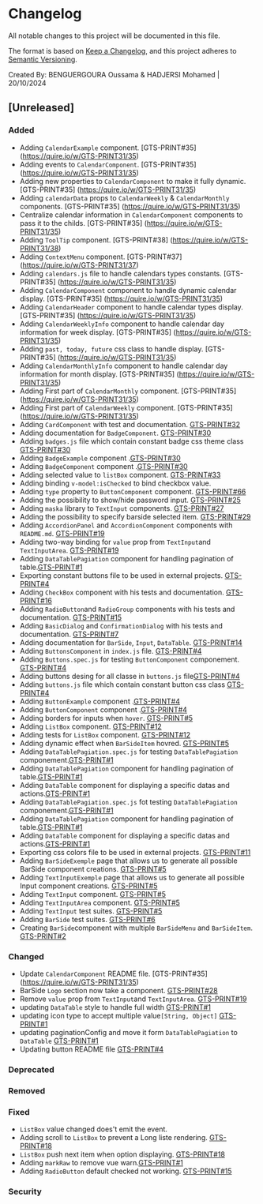 # Changelog

All notable changes to this project will be documented in this file.

The format is based on [Keep a Changelog](https://keepachangelog.com/en/1.0.0/),
and this project adheres to [Semantic Versioning](https://semver.org/spec/v2.0.0.html).

Created By: BENGUERGOURA Oussama & HADJERSI Mohamed | 20/10/2024


## [Unreleased] 

### Added

* Adding `CalendarExample` component. [GTS-PRINT#35] (https://quire.io/w/GTS-PRINT31/35)
* Adding events to `CalendarComponent`. [GTS-PRINT#35] (https://quire.io/w/GTS-PRINT31/35)
* Adding new properties to `CalendarComponent` to make it fully dynamic. [GTS-PRINT#35] (https://quire.io/w/GTS-PRINT31/35)
* Adding `calendarData` props to `CalendarWeekly` & `CalendarMonthly` components. [GTS-PRINT#35] (https://quire.io/w/GTS-PRINT31/35)
* Centralize calendar information in `CalendarComponent` components to pass it to the childs. [GTS-PRINT#35] (https://quire.io/w/GTS-PRINT31/35)
* Adding `ToolTip` component. [GTS-PRINT#38] (https://quire.io/w/GTS-PRINT31/38)
* Adding `ContextMenu` component. [GTS-PRINT#37] (https://quire.io/w/GTS-PRINT31/37)
* Adding `calendars.js` file to handle calendars types constants. [GTS-PRINT#35] (https://quire.io/w/GTS-PRINT31/35)
* Adding `CalendarComponent` component to handle dynamic calendar display. [GTS-PRINT#35] (https://quire.io/w/GTS-PRINT31/35)
* Adding `CalendarHeader` component to handle calendar types display. [GTS-PRINT#35] (https://quire.io/w/GTS-PRINT31/35)
* Adding `CalendarWeeklyInfo` component to handle calendar day information for week display. [GTS-PRINT#35] (https://quire.io/w/GTS-PRINT31/35)
* Adding `past, today, future` css class to handle display. [GTS-PRINT#35] (https://quire.io/w/GTS-PRINT31/35)
* Adding `CalendarMonthlyInfo` component to handle calendar day information for month display. [GTS-PRINT#35] (https://quire.io/w/GTS-PRINT31/35)
* Adding First part of `CalendarMonthly` component. [GTS-PRINT#35] (https://quire.io/w/GTS-PRINT31/35)
* Adding First part of `CalendarWeekly` component. [GTS-PRINT#35] (https://quire.io/w/GTS-PRINT31/35)
* Adding `CardComponent` with test and documentation. [GTS-PRINT#32](https://quire.io/w/GTS-PRINT31/32)
* Adding documentation for `BadgeComponent`. [GTS-PRINT#30](https://quire.io/w/GTS-PRINT31/30)
* Adding `badges.js` file which contain constant badge css theme class [GTS-PRINT#30](https://quire.io/w/GTS-PRINT31/30)
* Adding `BadgeExample` component .[GTS-PRINT#30](https://quire.io/w/GTS-PRINT31/30)
* Adding `BadgeComponent` component .[GTS-PRINT#30](https://quire.io/w/GTS-PRINT31/30)
* Adding selected value to `listBox` component. [GTS-PRINT#33](https://quire.io/w/GTS-PRINT31/33)  
* Adding binding `v-model:isChecked` to bind checkbox value.
* Adding `type` property to `ButtonComponent` component. [GTS-PRINT#66](https://quire.io/w/GTS_Golden_Technology_Solutions/66)
* Adding the possibility to show/hide password input. [GTS-PRINT#25](https://quire.io/w/GTS-PRINT31/25)  
* Adding `maska` library to `TextInput` components. [GTS-PRINT#27](https://quire.io/w/GTS-PRINT31/27) 
* Adding the possibility to specify barside selected item. [GTS-PRINT#29](https://quire.io/w/GTS-PRINT31/29) 
* Adding `AccordionPanel` and `AccordionComponent` components with `README.md`. [GTS-PRINT#19](https://quire.io/w/GTS-PRINT31/19) 
* Adding two-way binding for `value` prop from `TextInput`and `TextInputArea`. [GTS-PRINT#19](https://quire.io/w/GTS-PRINT31/19)
* Adding `DataTablePagiation` component for handling pagination of table.[GTS-PRINT#1](https://quire.io/w/GTS-PRINT31/1)
* Exporting constant buttons file to be used in external projects. [GTS-PRINT#4](https://quire.io/w/GTS-PRINT31/4)
* Adding `CheckBox` component with his tests and documentation. [GTS-PRINT#16](https://quire.io/w/GTS-PRINT31/16)
* Adding `RadioButton`and `RadioGroup` components with his tests and documentation. [GTS-PRINT#15](https://quire.io/w/GTS-PRINT31/15)
* Adding `BasicDialog` and `ConfirmationDialog` with his tests and documentation. [GTS-PRINT#7](https://quire.io/w/GTS-PRINT31/7)
* Adding documentation for `BarSide`, `Input`, `DataTable`. [GTS-PRINT#14](https://quire.io/w/GTS-PRINT31/14)
* Adding `ButtonsComponent` in `index.js` file. [GTS-PRINT#4](https://quire.io/w/GTS-PRINT31/4)
* Adding `Buttons.spec.js` for testing `ButtonComponent` componement. [GTS-PRINT#4](https://quire.io/w/GTS-PRINT31/4)
* Adding buttons desing for all classe in `buttons.js` file[GTS-PRINT#4](https://quire.io/w/GTS-PRINT31/4)
* Adding `buttons.js` file which contain constant button css class [GTS-PRINT#4](https://quire.io/w/GTS-PRINT31/4)
* Adding `ButtonExample` component .[GTS-PRINT#4](https://quire.io/w/GTS-PRINT31/4)
* Adding `ButtonComponent` component .[GTS-PRINT#4](https://quire.io/w/GTS-PRINT31/4)
* Adding borders for inputs when `hover`. [GTS-PRINT#5](https://quire.io/w/GTS-PRINT31/5)
* Adding `ListBox` component. [GTS-PRINT#12](https://quire.io/w/GTS-PRINT31/12)
* Adding tests for `ListBox` component. [GTS-PRINT#12](https://quire.io/w/GTS-PRINT31/12)
* Adding dynamic effect when `BarSideItem` hovred. [GTS-PRINT#5](https://quire.io/w/GTS-PRINT31/5)
* Adding `DataTablePagiation.spec.js` for testing `DataTablePagiation` componement.[GTS-PRINT#1](https://quire.io/w/GTS-PRINT31/1)
* Adding `DataTablePagiation` component for handling pagination of table.[GTS-PRINT#1](https://quire.io/w/GTS-PRINT31/1)
* Adding `DataTable` component for displaying a specific datas and actions.[GTS-PRINT#1](https://quire.io/w/GTS-PRINT31/1)
* Adding `DataTablePagiation.spec.js` fot testing `DataTablePagiation` componement.[GTS-PRINT#1](https://quire.io/w/GTS-PRINT31/1)
* Adding `DataTablePagiation` component for handling pagination of table.[GTS-PRINT#1](https://quire.io/w/GTS-PRINT31/1)
* Adding `DataTable` component for displaying a specific datas and actions.[GTS-PRINT#1](https://quire.io/w/GTS-PRINT31/1)
* Exporting css colors file to be used in external projects. [GTS-PRINT#11](https://quire.io/w/GTS-PRINT31/11)
* Adding `BarSideExemple` page that allows us to generate all possible BarSide component creations. [GTS-PRINT#5](https://quire.io/w/GTS-PRINT31/5)
* Adding `TextInputExemple` page that allows us to generate all possible Input component creations. [GTS-PRINT#5](https://quire.io/w/GTS-PRINT31/5)
* Adding `TextInput` component. [GTS-PRINT#5](https://quire.io/w/GTS-PRINT31/5)
* Adding `TextInputArea` component. [GTS-PRINT#5](https://quire.io/w/GTS-PRINT31/5)
* Adding `TextInput` test suites. [GTS-PRINT#5](https://quire.io/w/GTS-PRINT31/5)
* Adding `BarSide` test suites. [GTS-PRINT#6](https://quire.io/w/GTS-PRINT31/6)
* Creating `BarSide`component with multiple `BarSideMenu` and `BarSideItem`. [GTS-PRINT#2](https://quire.io/w/GTS-PRINT31/2)

### Changed

* Update `CalendarComponent` README file. [GTS-PRINT#35] (https://quire.io/w/GTS-PRINT31/35)
* BarSide `Logo` section now take a component. [GTS-PRINT#28](https://quire.io/w/GTS-PRINT31/28)
* Remove `value` prop from `TextInput`and `TextInputArea`. [GTS-PRINT#19](https://quire.io/w/GTS-PRINT31/19)
* updating `DataTable` style to handle full width [GTS-PRINT#1](https://quire.io/w/GTS-PRINT31/1)
* updating icon type to accept multiple value`[String, Object]` [GTS-PRINT#1](https://quire.io/w/GTS-PRINT31/1)
* updating paginationConfig and move it form `DataTablePagiation` to `DataTable` [GTS-PRINT#1](https://quire.io/w/GTS-PRINT31/1)
* Updating button README file [GTS-PRINT#4](https://quire.io/w/GTS-PRINT31/4)

### Deprecated

### Removed

### Fixed

* `ListBox` value changed does't emit the event.
* Adding scroll to `ListBox` to prevent a Long liste rendering. [GTS-PRINT#18](https://quire.io/w/GTS-PRINT31/18)
* `ListBox` push next item when option displaying. [GTS-PRINT#18](https://quire.io/w/GTS-PRINT31/18)
* Adding `markRaw` to remove vue warn.[GTS-PRINT#1](https://quire.io/w/GTS-PRINT31/1)
* Adding `RadioButton` default checked not working. [GTS-PRINT#15](https://quire.io/w/GTS-PRINT31/15)

### Security


 
